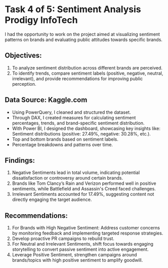 # Task 4 of 5: Sentiment Analysis Prodigy InfoTech
I had the opportunity to work on the project aimed at visualizing sentiment patterns on brands and evaluating public attitudes towards specific brands.

## Objectives:
1. To analyze sentiment distribution across different brands are perceived.
2. To identify trends, compare sentiment labels (positive, negative, neutral, irrelevant), and provide recommendations for improving public perception.

## Data Source: Kaggle.com
- Using PowerQuery, I cleaned and structured the dataset.
- Through DAX, I created measures for calculating sentiment percentages, trends, and brand-specific sentiment distribution.
- With Power BI, I designed the dashboard, showcasing key insights like:
Sentiment distributions (positive: 27.49%, negative: 30.28%, etc.).
- Top and bottom brands based on sentiment labels.
- Percentage breakdowns and patterns over time.

## Findings:
1. Negative Sentiments lead in total volume, indicating potential dissatisfaction or controversy around certain brands.
2. Brands like Tom Clancy’s Rain and Verizon performed well in positive sentiments, while Battlefield and Assassin's Creed faced challenges.
3. Irrelevant Sentiments accounted for 17.49%, suggesting content not directly engaging the target audience.

## Recommendations:
1. For Brands with High Negative Sentiment:
Address customer concerns by monitoring feedback and implementing targeted response strategies.
2. Develop proactive PR campaigns to rebuild trust.
3. For Neutral and Irrelevant Sentiments, shift focus towards engaging storytelling to convert passive sentiment into active engagement.
4. Leverage Positive Sentiment, strengthen campaigns around brands/topics with high positive sentiment to amplify goodwill.
